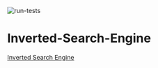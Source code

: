 ![run-tests](https://github.com/AngelPn/Inverted-Search-Engine/actions/workflows/run-tests.yml/badge.svg)

# Inverted-Search-Engine

<div id="badges"><!-- pkgdown markup -->
<a href="https://github.com/AngelPn/Inverted-Search-Engine/actions">
</div>

Inverted Search Engine
